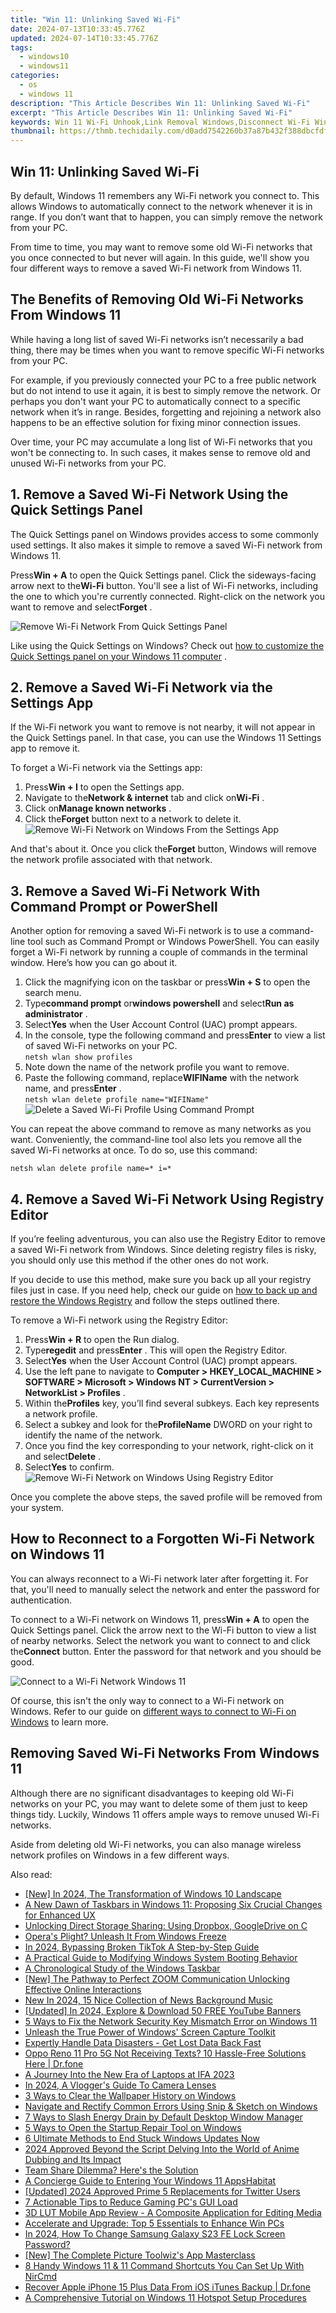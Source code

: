 ```yaml
---
title: "Win 11: Unlinking Saved Wi-Fi"
date: 2024-07-13T10:33:45.776Z
updated: 2024-07-14T10:33:45.776Z
tags:
  - windows10
  - windows11
categories:
  - os
  - windows 11
description: "This Article Describes Win 11: Unlinking Saved Wi-Fi"
excerpt: "This Article Describes Win 11: Unlinking Saved Wi-Fi"
keywords: Win 11 Wi-Fi Unhook,Link Removal Windows,Disconnect Wi-Fi Windows,Unlink Wi-Fi PC,Wi-Fi Freedom in Win 11,Remove Saved Networks Win,Free Wi-Fi Connection Win 11
thumbnail: https://thmb.techidaily.com/d0add7542260b37a87b432f388dbcfdf91f7a9a63e5abfaa3c7c10c7e5faa6e1.jpg
---
```


## Win 11: Unlinking Saved Wi-Fi

 By default, Windows 11 remembers any Wi-Fi network you connect to. This allows Windows to automatically connect to the network whenever it is in range. If you don’t want that to happen, you can simply remove the network from your PC.

 From time to time, you may want to remove some old Wi-Fi networks that you once connected to but never will again. In this guide, we'll show you four different ways to remove a saved Wi-Fi network from Windows 11.

## The Benefits of Removing Old Wi-Fi Networks From Windows 11

 While having a long list of saved Wi-Fi networks isn’t necessarily a bad thing, there may be times when you want to remove specific Wi-Fi networks from your PC.

 For example, if you previously connected your PC to a free public network but do not intend to use it again, it is best to simply remove the network. Or perhaps you don't want your PC to automatically connect to a specific network when it’s in range. Besides, forgetting and rejoining a network also happens to be an effective solution for fixing minor connection issues.

 Over time, your PC may accumulate a long list of Wi-Fi networks that you won't be connecting to. In such cases, it makes sense to remove old and unused Wi-Fi networks from your PC.

## 1\. Remove a Saved Wi-Fi Network Using the Quick Settings Panel

 The Quick Settings panel on Windows provides access to some commonly used settings. It also makes it simple to remove a saved Wi-Fi network from Windows 11.

 Press**Win + A** to open the Quick Settings panel. Click the sideways-facing arrow next to the**Wi-Fi** button. You'll see a list of Wi-Fi networks, including the one to which you're currently connected. Right-click on the network you want to remove and select**Forget** .

![Remove Wi-Fi Network From Quick Settings Panel](https://static1.makeuseofimages.com/wordpress/wp-content/uploads/2022/11/Remove-Wi-Fi-Network-From-Quick-Settings-Panel.jpg)

 Like using the Quick Settings on Windows? Check out [how to customize the Quick Settings panel on your Windows 11 computer](http://www.makeuseof.com/windows-11-customize-quick-settings-menu/) .

## 2\. Remove a Saved Wi-Fi Network via the Settings App

 If the Wi-Fi network you want to remove is not nearby, it will not appear in the Quick Settings panel. In that case, you can use the Windows 11 Settings app to remove it.

To forget a Wi-Fi network via the Settings app:

1. Press**Win + I** to open the Settings app.
2. Navigate to the**Network & internet** tab and click on**Wi-Fi** .
3. Click on**Manage known networks** .
4. Click the**Forget** button next to a network to delete it.  
![Remove Wi-Fi Network on Windows From the Settings App](https://static1.makeuseofimages.com/wordpress/wp-content/uploads/2022/11/Remove-Wi-Fi-Network-on-Windows-From-the-Settings-App.jpg)

 And that's about it. Once you click the**Forget** button, Windows will remove the network profile associated with that network.

## 3\. Remove a Saved Wi-Fi Network With Command Prompt or PowerShell

 Another option for removing a saved Wi-Fi network is to use a command-line tool such as Command Prompt or Windows PowerShell. You can easily forget a Wi-Fi network by running a couple of commands in the terminal window. Here’s how you can go about it.

1. Click the magnifying icon on the taskbar or press**Win + S** to open the search menu.
2. Type**command prompt** or**windows powershell** and select**Run as administrator** .
3. Select**Yes** when the User Account Control (UAC) prompt appears.
4. In the console, type the following command and press**Enter** to view a list of saved Wi-Fi networks on your PC.  
`netsh wlan show profiles`
5. Note down the name of the network profile you want to remove.
6. Paste the following command, replace**WIFIName** with the network name, and press**Enter** .  
`netsh wlan delete profile name="WIFIName"`  
![Delete a Saved Wi-Fi Profile Using Command Prompt](https://static1.makeuseofimages.com/wordpress/wp-content/uploads/2022/11/Delete-a-Saved-Wi-Fi-Profile-Using-Command-Prompt.jpg)

 You can repeat the above command to remove as many networks as you want. Conveniently, the command-line tool also lets you remove all the saved Wi-Fi networks at once. To do so, use this command:

`netsh wlan delete profile name=* i=*`

## 4\. Remove a Saved Wi-Fi Network Using Registry Editor

 If you’re feeling adventurous, you can also use the Registry Editor to remove a saved Wi-Fi network from Windows. Since deleting registry files is risky, you should only use this method if the other ones do not work.

 If you decide to use this method, make sure you back up all your registry files just in case. If you need help, check our guide on [how to back up and restore the Windows Registry](https://www.makeuseof.com/tag/backup-restore-windows-registry/) and follow the steps outlined there.

To remove a Wi-Fi network using the Registry Editor:

1. Press**Win + R** to open the Run dialog.
2. Type**regedit** and press**Enter** . This will open the Registry Editor.
3. Select**Yes** when the User Account Control (UAC) prompt appears.
4. Use the left pane to navigate to **Computer > HKEY\_LOCAL\_MACHINE > SOFTWARE > Microsoft > Windows NT > CurrentVersion > NetworkList > Profiles** .
5. Within the**Profiles** key, you’ll find several subkeys. Each key represents a network profile.
6. Select a subkey and look for the**ProfileName** DWORD on your right to identify the name of the network.
7. Once you find the key corresponding to your network, right-click on it and select**Delete** .
8. Select**Yes** to confirm.  
![Remove Wi-Fi Network on Windows Using Registry Editor](https://static1.makeuseofimages.com/wordpress/wp-content/uploads/2022/11/Remove-Wi-Fi-Network-on-Windows-Using-Registry-Editor.jpg)

 Once you complete the above steps, the saved profile will be removed from your system.

## How to Reconnect to a Forgotten Wi-Fi Network on Windows 11

 You can always reconnect to a Wi-Fi network later after forgetting it. For that, you'll need to manually select the network and enter the password for authentication.

 To connect to a Wi-Fi network on Windows 11, press**Win + A** to open the Quick Settings panel. Click the arrow next to the Wi-Fi button to view a list of nearby networks. Select the network you want to connect to and click the**Connect** button. Enter the password for that network and you should be good.

![Connect to a Wi-Fi Network Windows 11](https://static1.makeuseofimages.com/wordpress/wp-content/uploads/2022/11/Connect-to-a-Wi-Fi-Network-Windows-11.jpg)

 Of course, this isn't the only way to connect to a Wi-Fi network on Windows. Refer to our guide on [different ways to connect to Wi-Fi on Windows](https://www.makeuseof.com/windows-ways-to-connect-to-wifi/) to learn more.

## Removing Saved Wi-Fi Networks From Windows 11

 Although there are no significant disadvantages to keeping old Wi-Fi networks on your PC, you may want to delete some of them just to keep things tidy. Luckily, Windows 11 offers ample ways to remove unused Wi-Fi networks.

 Aside from deleting old Wi-Fi networks, you can also manage wireless network profiles on Windows in a few different ways.


<ins class="adsbygoogle"
     style="display:block"
     data-ad-format="autorelaxed"
     data-ad-client="ca-pub-7571918770474297"
     data-ad-slot="1223367746"></ins>



<ins class="adsbygoogle"
     style="display:block"
     data-ad-client="ca-pub-7571918770474297"
     data-ad-slot="8358498916"
     data-ad-format="auto"
     data-full-width-responsive="true"></ins>



<span class="atpl-alsoreadstyle">Also read:</span>
<div><ul>
<li><a href="https://vp-tips.techidaily.com/new-in-2024-the-transformation-of-windows-10-landscape/"><u>[New] In 2024, The Transformation of Windows 10 Landscape</u></a></li>
<li><a href="https://win11.techidaily.com/a-new-dawn-of-taskbars-in-windows-11-proposing-six-crucial-changes-for-enhanced-ux/"><u>A New Dawn of Taskbars in Windows 11: Proposing Six Crucial Changes for Enhanced UX</u></a></li>
<li><a href="https://win11.techidaily.com/1719330356134-unlocking-direct-storage-sharing-using-dropbox-googledrive-on-c/"><u>Unlocking Direct Storage Sharing: Using Dropbox, GoogleDrive on C</u></a></li>
<li><a href="https://win11.techidaily.com/1719350786682-operas-plight-unleash-it-from-windows-freeze/"><u>Opera's Plight? Unleash It From Windows Freeze</u></a></li>
<li><a href="https://tiktok-video-recordings.techidaily.com/in-2024-bypassing-broken-tiktok-a-step-by-step-guide/"><u>In 2024, Bypassing Broken TikTok  A Step-by-Step Guide</u></a></li>
<li><a href="https://win11.techidaily.com/a-practical-guide-to-modifying-windows-system-booting-behavior/"><u>A Practical Guide to Modifying Windows System Booting Behavior</u></a></li>
<li><a href="https://win11.techidaily.com/a-chronological-study-of-the-windows-taskbar/"><u>A Chronological Study of the Windows Taskbar</u></a></li>
<li><a href="https://screen-mirroring-recording.techidaily.com/new-the-pathway-to-perfect-zoom-communication-unlocking-effective-online-interactions/"><u>[New] The Pathway to Perfect ZOOM Communication  Unlocking Effective Online Interactions</u></a></li>
<li><a href="https://sound-optimizing.techidaily.com/new-in-2024-15-nice-collection-of-news-background-music/"><u>New In 2024, 15 Nice Collection of News Background Music</u></a></li>
<li><a href="https://facebook-video-footage.techidaily.com/updated-in-2024-explore-and-download-50-free-youtube-banners/"><u>[Updated] In 2024, Explore & Download  50 FREE YouTube Banners</u></a></li>
<li><a href="https://win11.techidaily.com/5-ways-to-fix-the-network-security-key-mismatch-error-on-windows-11/"><u>5 Ways to Fix the Network Security Key Mismatch Error on Windows 11</u></a></li>
<li><a href="https://win11.techidaily.com/1719369400663-unleash-the-true-power-of-windows-screen-capture-toolkit/"><u>Unleash the True Power of Windows' Screen Capture Toolkit</u></a></li>
<li><a href="https://data-recovery.techidaily.com/expertly-handle-data-disasters-get-lost-data-back-fast/"><u>Expertly Handle Data Disasters - Get Lost Data Back Fast</u></a></li>
<li><a href="https://fix-guide.techidaily.com/oppo-reno-11-pro-5g-not-receiving-texts-10-hassle-free-solutions-here-drfone-by-drfone-fix-android-problems-fix-android-problems/"><u>Oppo Reno 11 Pro 5G Not Receiving Texts? 10 Hassle-Free Solutions Here | Dr.fone</u></a></li>
<li><a href="https://win11.techidaily.com/a-journey-into-the-new-era-of-laptops-at-ifa-2023/"><u>A Journey Into the New Era of Laptops at IFA 2023</u></a></li>
<li><a href="https://youtube-videos.techidaily.com/in-2024-a-vloggers-guide-to-camera-lenses/"><u>In 2024, A Vlogger's Guide To Camera Lenses</u></a></li>
<li><a href="https://win11.techidaily.com/3-ways-to-clear-the-wallpaper-history-on-windows/"><u>3 Ways to Clear the Wallpaper History on Windows</u></a></li>
<li><a href="https://win11.techidaily.com/1719360178726-navigate-and-rectify-common-errors-using-snip-and-sketch-on-windows/"><u>Navigate and Rectify Common Errors Using Snip & Sketch on Windows</u></a></li>
<li><a href="https://win11.techidaily.com/7-ways-to-slash-energy-drain-by-default-desktop-window-manager/"><u>7 Ways to Slash Energy Drain by Default Desktop Window Manager</u></a></li>
<li><a href="https://win11.techidaily.com/5-ways-to-open-the-startup-repair-tool-on-windows/"><u>5 Ways to Open the Startup Repair Tool on Windows</u></a></li>
<li><a href="https://win11.techidaily.com/1719366357478-6-ultimate-methods-to-end-stuck-windows-updates-now/"><u>6 Ultimate Methods to End Stuck Windows Updates Now</u></a></li>
<li><a href="https://audio-editing.techidaily.com/2024-approved-beyond-the-script-delving-into-the-world-of-anime-dubbing-and-its-impact/"><u>2024 Approved Beyond the Script Delving Into the World of Anime Dubbing and Its Impact</u></a></li>
<li><a href="https://win11.techidaily.com/1719338015239-team-share-dilemma-heres-the-solution/"><u>Team Share Dilemma? Here's the Solution</u></a></li>
<li><a href="https://win11.techidaily.com/a-concierge-guide-to-entering-your-windows-11-appshabitat/"><u>A Concierge Guide to Entering Your Windows 11 AppsHabitat</u></a></li>
<li><a href="https://twitter-videos.techidaily.com/updated-2024-approved-prime-5-replacements-for-twitter-users/"><u>[Updated] 2024 Approved  Prime 5 Replacements for Twitter Users</u></a></li>
<li><a href="https://win11.techidaily.com/7-actionable-tips-to-reduce-gaming-pcs-gui-load/"><u>7 Actionable Tips to Reduce Gaming PC's GUI Load</u></a></li>
<li><a href="https://ai-editing-video.techidaily.com/3d-lut-mobile-app-review-a-composite-application-for-editing-media/"><u>3D LUT Mobile App Review - A Composite Application for Editing Media</u></a></li>
<li><a href="https://win11.techidaily.com/accelerate-and-upgrade-top-5-essentials-to-enhance-win-pcs/"><u>Accelerate and Upgrade: Top 5 Essentials to Enhance Win PCs</u></a></li>
<li><a href="https://android-unlock.techidaily.com/in-2024-how-to-change-samsung-galaxy-s23-fe-lock-screen-password-by-drfone-android/"><u>In 2024, How To Change Samsung Galaxy S23 FE Lock Screen Password?</u></a></li>
<li><a href="https://some-approaches.techidaily.com/new-the-complete-picture-toolwizs-app-masterclass/"><u>[New] The Complete Picture  Toolwiz's App Masterclass</u></a></li>
<li><a href="https://win11.techidaily.com/8-handy-windows-11-and-11-command-shortcuts-you-can-set-up-with-nircmd/"><u>8 Handy Windows 11 & 11 Command Shortcuts You Can Set Up With NirCmd</u></a></li>
<li><a href="https://techidaily.com/recover-apple-iphone-15-plus-data-from-ios-itunes-backup-drfone-by-drfone-ios-data-recovery-ios-data-recovery/"><u>Recover Apple iPhone 15 Plus Data From iOS iTunes Backup | Dr.fone</u></a></li>
<li><a href="https://win11.techidaily.com/a-comprehensive-tutorial-on-windows-11-hotspot-setup-procedures/"><u>A Comprehensive Tutorial on Windows 11 Hotspot Setup Procedures</u></a></li>
</ul></div>
